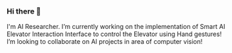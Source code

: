 ### Hi there 👋
I'm AI Researcher.
I’m currently working on the implementation of Smart AI Elevator Interaction Interface to control the Elevator using Hand gestures!
I’m looking to collaborate on AI projects in area of computer vision!

<!--
**rashidch/rashidch** is a ✨ _special_ ✨ repository because its `README.md` (this file) appears on your GitHub profile.

Here are some ideas to get you started:

- 🔭 I’m currently working on ...
- 🌱 I’m currently learning ...
- 👯 I’m looking to collaborate on ...
- 🤔 I’m looking for help with ...
- 💬 Ask me about ...
- 📫 How to reach me: ...
- 😄 Pronouns: ...
- ⚡ Fun fact: ...
-->
